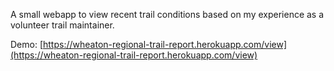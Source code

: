A small webapp to view recent trail conditions based on my experience as a volunteer trail maintainer.

Demo: [https://wheaton-regional-trail-report.herokuapp.com/view](https://wheaton-regional-trail-report.herokuapp.com/view)
